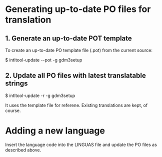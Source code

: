 # Generating up-to-date PO files for translation

## 1. Generate an up-to-date POT template

To create an up-to-date PO template file (.pot) from the current source:

$ intltool-update --pot -g gdm3setup

## 2. Update all PO files with latest translatable strings

$ intltool-update -r -g gdm3setup

It uses the template file for referene. Existing translations are kept, of course.

# Adding a new language

Insert the language code into the LINGUAS file and update the PO files as described above.
